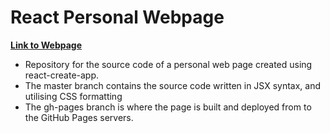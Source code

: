 # React Personal Webpage

[**Link to Webpage**](https://jasonleelunn.github.io/react-personal-web-page/)

* Repository for the source code of a personal web page created using react-create-app.
* The master branch contains the source code written in JSX syntax, and utilising CSS formatting
* The gh-pages branch is where the page is built and deployed from to the GitHub Pages servers. 

